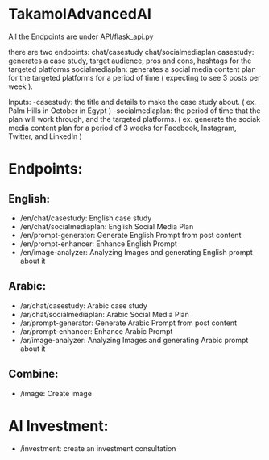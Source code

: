 # TakamolAdvancedAI

All the Endpoints are under API/flask_api.py

there are two endpoints: chat/casestudy chat/socialmediaplan
casestudy: generates a case study, target audience, pros and cons, hashtags for the targeted platforms
socialmediaplan: generates a social media content plan for the targeted platforms for a period of time ( expecting to see 3 posts per week ).

Inputs: 
-casestudy: the title and details to make the case study about. ( ex. Palm Hills in October in Egypt )
-socialmediaplan: the period of time that the plan will work through, and the targeted platforms. ( ex. generate the sociak media content plan for a period of 3 weeks for Facebook, Instagram, Twitter, and LinkedIn )


# Endpoints:
## English:
- /en/chat/casestudy: English case study
- /en/chat/socialmediaplan: English Social Media Plan
- /en/prompt-generator: Generate English Prompt from post content
- /en/prompt-enhancer: Enhance English Prompt
- /en/image-analyzer: Analyzing Images and generating English prompt about it

## Arabic:
- /ar/chat/casestudy: Arabic case study
- /ar/chat/socialmediaplan: Arabic Social Media Plan
- /ar/prompt-generator: Generate Arabic Prompt from post content
- /ar/prompt-enhancer: Enhance Arabic Prompt
- /ar/image-analyzer: Analyzing Images and generating Arabic prompt about it

## Combine:
- /image: Create image

# AI Investment:
- /investment: create an investment consultation